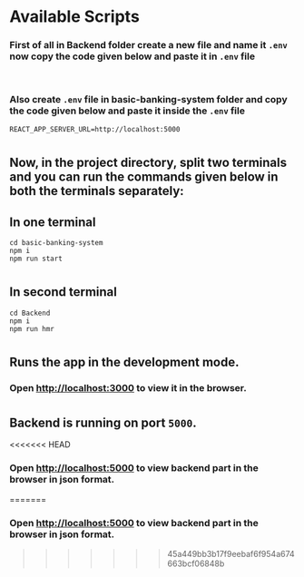 # Available Scripts

### First of all in Backend folder create a new file and name it `.env` now copy the code given below and paste it in `.env` file

```
```

#

### Also create `.env` file in basic-banking-system folder and copy the code given below and paste it inside the `.env` file

```
REACT_APP_SERVER_URL=http://localhost:5000
```

#

#

## **Now, in the project directory, split two terminals and you can run the commands given below in both the terminals separately:**

## In one terminal

```
cd basic-banking-system
npm i
npm run start
```

#

## In second terminal

```
cd Backend
npm i
npm run hmr
```

#

#

## **Runs the app in the development mode.**

### Open [http://localhost:3000](http://localhost:3000) to view it in the browser.

#
#

## **Backend is running on port `5000`.**

<<<<<<< HEAD
### Open [http://localhost:5000](http://localhost:5000) to view backend part in the browser in json format.
=======
### Open [http://localhost:5000](http://localhost:5000) to view backend part in the browser in json format.
>>>>>>> 45a449bb3b17f9eebaf6f954a674663bcf06848b
